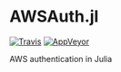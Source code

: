 # AWSAuth.jl

[![Travis](https://travis-ci.org/JuliaWeb/AWSAuth.jl.svg?branch=master)](https://travis-ci.org/JuliaWeb/AWSAuth.jl)
[![AppVeyor](https://ci.appveyor.com/api/projects/status/403lv8w3fryhsty3/branch/master?svg=true)](https://ci.appveyor.com/project/ararslan/awsauth-jl/branch/master)

AWS authentication in Julia
